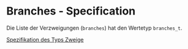# Branches - Specification

Die Liste der Verzweigungen (`branches`) hat den Wertetyp `branches_t`.

[Spezifikation des Typs Zweige](types/branches/branch-spec.de.md)